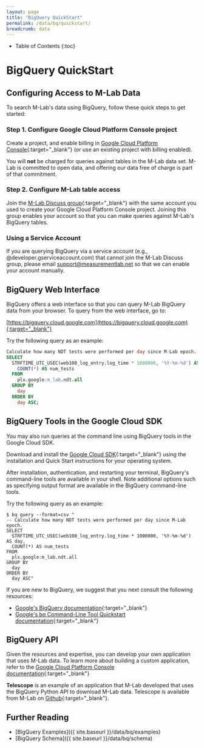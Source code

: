 ```yaml
---
layout: page
title: "BigQuery QuickStart"
permalink: /data/bq/quickstart/
breadcrumb: data
---
```


* Table of Contents
{:toc}

# BigQuery QuickStart

## Configuring Access to M-Lab Data

To search M-Lab's data using BigQuery, follow these quick steps to get started:

### Step 1. Configure Google Cloud Platform Console project

Create a project, and enable billing in [Google Cloud Platform Console](https://console.developers.google.com/){:target="_blank"} (or use an existing project with billing enabled).

You will **not** be charged for queries against tables in the M-Lab data set. M-Lab is committed to open data, and offering our data free of charge is part of that commitment.

### Step 2. Configure M-Lab table access

Join the [M-Lab Discuss group](https://groups.google.com/a/measurementlab.net/forum/#%21forum/discuss){:target="_blank"} with the same account you used to create your Google Cloud Platform Console project. Joining this group enables your account so that you can make queries against M-Lab's BigQuery tables.

### Using a Service Account

If you are querying BigQuery via a service account (e.g., @developer.gserviceaccount.com) that cannot join the M-Lab Discuss group, please email [support@measurementlab.net](mailto:support@measurementlab.net) so that we can enable your account manually.

## BigQuery Web Interface

BigQuery offers a web interface so that you can query M-Lab BigQuery data from your browser. To query from the web interface, go to:

[https://bigquery.cloud.google.com](https://bigquery.cloud.google.com){:target="_blank"}

Try the following query as an example:

~~~sql
Calculate how many NDT tests were performed per day since M-Lab epoch.
SELECT
  STRFTIME_UTC_USEC(web100_log_entry.log_time * 1000000, '%Y-%m-%d') AS day,
    COUNT(*) AS num_tests
  FROM
    plx.google:m_lab.ndt.all
  GROUP BY
    day
  ORDER BY
    day ASC;
~~~

## BigQuery Tools in the Google Cloud SDK

You may also run queries at the command line using BigQuery tools in the Google Cloud SDK.

Download and install the [Google Cloud SDK](https://cloud.google.com/sdk/){:target="_blank"} using the installation and Quick Start instructions for your operating system.

After installation, authentication, and restarting your terminal, BigQuery's command-line tools are available in your shell. Note additional options such as specifying output format are available in the BigQuery command-line tools.

Try the following query as an example:

~~~shell
$ bq query --format=csv "
-- Calculate how many NDT tests were performed per day since M-Lab epoch.
SELECT
  STRFTIME_UTC_USEC(web100_log_entry.log_time * 1000000, '%Y-%m-%d') AS day,
  COUNT(*) AS num_tests
FROM
  plx.google:m_lab.ndt.all
GROUP BY
  day
ORDER BY
  day ASC"
~~~

If you are new to BigQuery, we suggest that you next consult the following resources:

* [Google's BigQuery documentation](https://cloud.google.com/bigquery/what-is-bigquery){:target="_blank"}
* [Google's bq Command-Line Tool Quickstart documentation](https://cloud.google.com/bigquery/bq-command-line-tool-quickstart){:target="_blank"}

## BigQuery API

Given the resources and expertise, you can develop your own application that uses M-Lab data. To learn more about building a custom application, refer to the [Google Cloud Platform Console documentation](https://cloud.google.com/docs/){:target="_blank"}

**Telescope** is an example of an application that M-Lab developed that uses the BigQuery Python API to download M-Lab data. Telescope is available from M-Lab on [Github](https://github.com/m-lab/telescope){:target="_blank"}.

## Further Reading

* [BigQuery Examples]({{ site.baseurl }}/data/bq/examples)
* [BigQuery Schema]({{ site.baseurl }}/data/bq/schema)